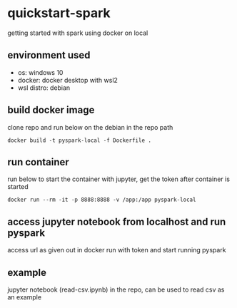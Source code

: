 # quickstart-spark
getting started with spark using docker on local

## environment used
* os: windows 10
* docker: docker desktop with wsl2
* wsl distro: debian

## build docker image
clone repo and run below on the debian in the repo path
```
docker build -t pyspark-local -f Dockerfile .
```

## run container
run below to start the container with jupyter, get the token after container is started
```
docker run --rm -it -p 8888:8888 -v /app:/app pyspark-local
```

## access jupyter notebook from localhost and run pyspark
access url as given out in docker run with token and start running pyspark

## example
jupyter notebook (read-csv.ipynb) in the repo, can be used to read csv as an example